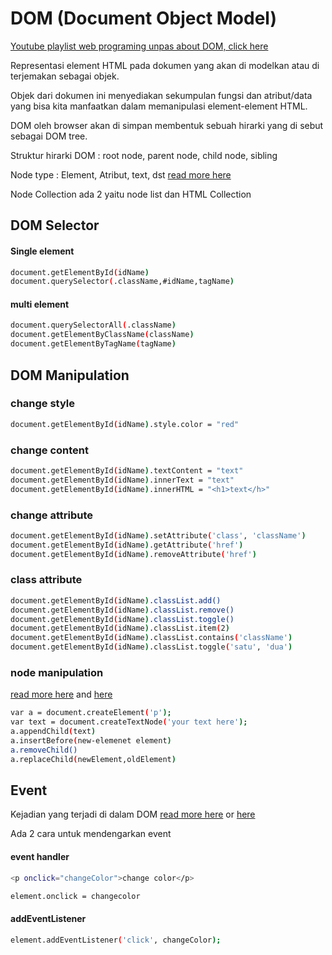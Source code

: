 # DOM (Document Object Model)
[Youtube playlist web programing unpas about DOM, click here](https://www.youtube.com/watch?v=aT60R1cySLM&list=PLFIM0718LjIWB3YRoQbQh82ZewAGtE2-3)

Representasi element HTML pada dokumen yang akan di modelkan atau di terjemakan sebagai objek.

Objek dari dokumen ini menyediakan sekumpulan fungsi dan atribut/data yang bisa kita manfaatkan dalam memanipulasi element-element HTML.

DOM oleh browser akan di simpan membentuk sebuah hirarki yang di sebut sebagai DOM tree.

Struktur hirarki DOM : root node, parent node, child node, sibling

Node type : Element, Atribut, text, dst [read more here](https://www.w3schools.com/jsref/prop_node_nodetype.asp)

Node Collection ada 2 yaitu node list dan HTML Collection



## DOM Selector

#### Single element

```bash
document.getElementById(idName)
document.querySelector(.className,#idName,tagName)
```

#### multi element

```bash
document.querySelectorAll(.className)
document.getElementByClassName(className)
document.getElementByTagName(tagName)
```

## DOM Manipulation


### change style

```bash
document.getElementById(idName).style.color = "red"
```
### change content

```bash
document.getElementById(idName).textContent = "text"
document.getElementById(idName).innerText = "text"
document.getElementById(idName).innerHTML = "<h1>text</h>"
```

### change attribute

```bash
document.getElementById(idName).setAttribute('class', 'className')
document.getElementById(idName).getAttribute('href')
document.getElementById(idName).removeAttribute('href')
```

### class attribute

```bash
document.getElementById(idName).classList.add()
document.getElementById(idName).classList.remove()
document.getElementById(idName).classList.toggle()
document.getElementById(idName).classList.item(2)
document.getElementById(idName).classList.contains('className')
document.getElementById(idName).classList.toggle('satu', 'dua')
```
### node manipulation
[read more here](https://www.w3schools.com/jsref/met_document_createelement.asp) and [here](http://www.java2s.com/Tutorials/Javascript/Tutorial/0820__Javascript_Node_Manipulation.htm)
```bash
var a = document.createElement('p');
var text = document.createTextNode('your text here');
a.appendChild(text)
a.insertBefore(new-elemenet element)
a.removeChild()
a.replaceChild(newElement,oldElement)
```

## Event
Kejadian yang terjadi di dalam DOM [read more here](https://www.w3schools.com/jsref/obj_mouseevent.asp) or [here](https://developer.mozilla.org/en-US/docs/Web/Events)

Ada 2 cara untuk mendengarkan event

#### event handler

```bash
<p onclick="changeColor">change color</p>

element.onclick = changecolor
```


#### addEventListener

```bash
element.addEventListener('click', changeColor);
```
